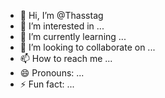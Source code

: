 - 👋 Hi, I’m @Thasstag
- 👀 I’m interested in ...
- 🌱 I’m currently learning ...
- 💞️ I’m looking to collaborate on ...
- 📫 How to reach me ...
- 😄 Pronouns: ...
- ⚡ Fun fact: ...

<!---
Thasstag/Thasstag is a ✨ special ✨ repository because its `README.md` (this file) appears on your GitHub profile.
You can click the Preview link to take a look at your changes.
--->
